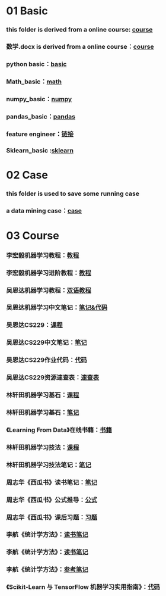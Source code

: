 # 01 Basic
### this folder is derived from a online course: [course](https://www.bilibili.com/video/BV1HJ411j7NG)
### 数学.docx is derived from a online course：[course](https://www.bilibili.com/video/BV1az4y1f7di?from=search&seid=15002071248191184005)
### python basic：[basic](https://blog.csdn.net/qxyloveyy/article/details/115278014)
### Math_basic：[math](https://zhuanlan.zhihu.com/p/36311622)
### numpy_basic：[numpy](https://github.com/QinHsiu/numpy-100)
### pandas_basic：[pandas](https://github.com/QinHsiu/machine_learning_beginner/tree/master/pandas)
### feature engineer：[链接](https://blog.csdn.net/Datawhale/article/details/83033869)
### Sklearn_basic :[sklearn](https://github.com/QinHsiu/Sklearn) 

# 02 Case
### this folder is used to save some running case
### a data mining case：[case](https://blog.csdn.net/datawhale/article/details/80847662)



# 03 Course

### 李宏毅机器学习教程：[教程](https://aistudio.baidu.com/aistudio/education/group/info/1978)
### 李宏毅机器学习进阶教程：[教程](https://aistudio.baidu.com/aistudio/education/group/info/1979)

### 吴恩达机器学习教程：[双语教程](https://www.bilibili.com/video/BV164411S78V)
### 吴恩达机器学习中文笔记：[笔记&代码](https://github.com/fengdu78/Coursera-ML-AndrewNg-Notes)

### 吴恩达CS229：[课程](https://www.bilibili.com/video/BV1iK411W7p9?from=search&seid=14090128442942491780)
### 吴恩达CS229中文笔记：[笔记](https://kivy-cn.github.io/Stanford-CS-229-CN/#/)
### 吴恩达CS229作业代码：[代码](https://github.com/Sierkinhane/CS229-ML-Implements)
### 吴恩达CS229资源速查表：[速查表](https://github.com/QinHsiu/stanford-cs-229-machine-learning)

### 林轩田机器学习基石：[课程](https://www.bilibili.com/video/BV1Cx411i7op?from=search&seid=15572856180094825579)
### 林轩田机器学习基石：[笔记](https://redstonewill.com/category/ai-notes/lin-ml-foundations/)
### 《Learning From Data》在线书籍：[书籍](http://amlbook.com/)

### 林轩田机器学习技法：[课程](https://www.bilibili.com/video/av36760800)
### 林轩田机器学习技法笔记：[笔记](https://redstonewill.com/category/ai-notes/lin-ml-techniques/)

### 周志华《西瓜书》读书笔记：[笔记](https://www.cnblogs.com/limitlessun/p/8505647.html#_label0)
### 周志华《西瓜书》公式推导：[公式](https://datawhalechina.github.io/pumpkin-book/#/)
### 周志华《西瓜书》课后习题：[习题](https://zhuanlan.zhihu.com/c_1013850291887845376)

### 李航《统计学方法》：[读书笔记](https://www.cnblogs.com/limitlessun/p/8611103.html)
### 李航《统计学方法》：[读书笔记](https://github.com/SmirkCao/Lihang)
### 李航《统计学方法》：[参考笔记](https://zhuanlan.zhihu.com/p/36378498)

### 《Scikit-Learn 与 TensorFlow 机器学习实用指南》：[代码](https://github.com/QinHsiu/handson-ml)
